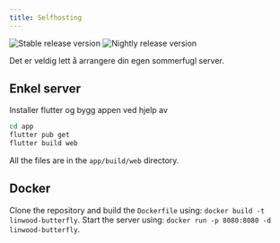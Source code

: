 ```yaml
---
title: Selfhosting
---
```


![Stable release version](https://img.shields.io/badge/dynamic/yaml?color=c4840d\&label=Stable\&query=%24.version\&url=https%3A%2F%2Fraw.githubusercontent.com%2FLinwoodDev%2Fbutterfly%2Fstable%2Fapp%2Fpubspec.yaml\&style=for-the-badge)
![Nightly release version](https://img.shields.io/badge/dynamic/yaml?color=f7d28c\&label=Nightly\&query=%24.version\&url=https%3A%2F%2Fraw.githubusercontent.com%2FLinwoodDev%2Fbutterfly%2Fnightly%2Fapp%2Fpubspec.yaml\&style=for-the-badge)

Det er veldig lett å arrangere din egen sommerfugl server.

## Enkel server

Installer flutter og bygg appen ved hjelp av

```bash
cd app
flutter pub get
flutter build web
```

All the files are in the `app/build/web` directory.

## Docker

Clone the repository and build the `Dockerfile` using: `docker build -t linwood-butterfly`.
Start the server using: `docker run -p 8080:8080 -d linwood-butterfly`.
